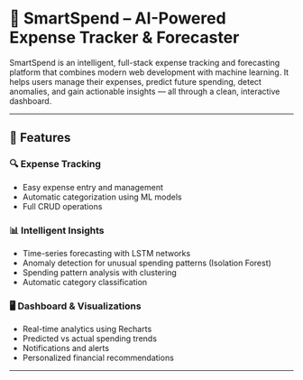 # 💸 SmartSpend – AI-Powered Expense Tracker & Forecaster

SmartSpend is an intelligent, full-stack expense tracking and forecasting platform that combines modern web development with machine learning. It helps users manage their expenses, predict future spending, detect anomalies, and gain actionable insights — all through a clean, interactive dashboard.

---

## 🚀 Features

### 🔍 Expense Tracking
- Easy expense entry and management
- Automatic categorization using ML models
- Full CRUD operations

### 📊 Intelligent Insights
- Time-series forecasting with LSTM networks
- Anomaly detection for unusual spending patterns (Isolation Forest)
- Spending pattern analysis with clustering
- Automatic category classification

### 🖥️ Dashboard & Visualizations
- Real-time analytics using Recharts
- Predicted vs actual spending trends
- Notifications and alerts
- Personalized financial recommendations

---
